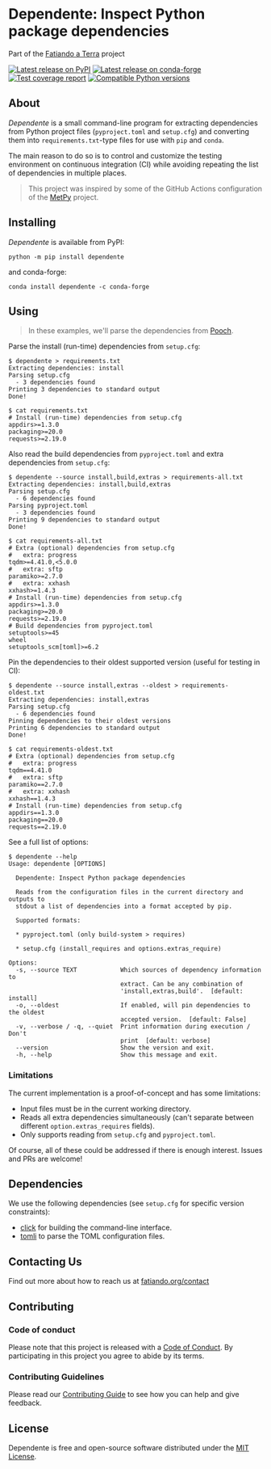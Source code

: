 # Dependente: Inspect Python package dependencies

Part of the [Fatiando a Terra][fatiando] project

[![Latest release on PyPI](https://img.shields.io/pypi/v/dependente.svg?style=flat-square)][pypi]
[![Latest release on conda-forge](https://img.shields.io/conda/vn/conda-forge/dependente.svg?style=flat-square)][conda-forge]
[![Test coverage report](https://img.shields.io/codecov/c/github/fatiando/dependente/main?style=flat-square)][coverage]
[![Compatible Python versions](https://img.shields.io/pypi/pyversions/dependente.svg?style=flat-square)][pypi]

## About

*Dependente* is a small command-line program for extracting
dependencies from Python project files (`pyproject.toml` and `setup.cfg`)
and converting them into `requirements.txt`-type files for use with
`pip` and `conda`.

The main reason to do so is to control and customize the testing
environment on continuous integration (CI) while avoiding repeating
the list of dependencies in multiple places.

> This project was inspired by some of the GitHub Actions configuration of the
> [MetPy](https://github.com/Unidata/MetPy) project.

## Installing

*Dependente* is available from PyPI:

```
python -m pip install dependente
```

and conda-forge:

```
conda install dependente -c conda-forge
```

## Using

> In these examples, we'll parse the dependencies from
> [Pooch](https://github.com/fatiando/pooch).

Parse the install (run-time) dependencies from `setup.cfg`:

```
$ dependente > requirements.txt
Extracting dependencies: install
Parsing setup.cfg
  - 3 dependencies found
Printing 3 dependencies to standard output
Done!

$ cat requirements.txt
# Install (run-time) dependencies from setup.cfg
appdirs>=1.3.0
packaging>=20.0
requests>=2.19.0
```

Also read the build dependencies from `pyproject.toml` and extra dependencies
from `setup.cfg`:

```
$ dependente --source install,build,extras > requirements-all.txt
Extracting dependencies: install,build,extras
Parsing setup.cfg
  - 6 dependencies found
Parsing pyproject.toml
  - 3 dependencies found
Printing 9 dependencies to standard output
Done!

$ cat requirements-all.txt
# Extra (optional) dependencies from setup.cfg
#   extra: progress
tqdm>=4.41.0,<5.0.0
#   extra: sftp
paramiko>=2.7.0
#   extra: xxhash
xxhash>=1.4.3
# Install (run-time) dependencies from setup.cfg
appdirs>=1.3.0
packaging>=20.0
requests>=2.19.0
# Build dependencies from pyproject.toml
setuptools>=45
wheel
setuptools_scm[toml]>=6.2
```

Pin the dependencies to their oldest supported version (useful for testing
in CI):

```
$ dependente --source install,extras --oldest > requirements-oldest.txt
Extracting dependencies: install,extras
Parsing setup.cfg
  - 6 dependencies found
Pinning dependencies to their oldest versions
Printing 6 dependencies to standard output
Done!

$ cat requirements-oldest.txt
# Extra (optional) dependencies from setup.cfg
#   extra: progress
tqdm==4.41.0
#   extra: sftp
paramiko==2.7.0
#   extra: xxhash
xxhash==1.4.3
# Install (run-time) dependencies from setup.cfg
appdirs==1.3.0
packaging==20.0
requests==2.19.0
```

See a full list of options:

```
$ dependente --help
Usage: dependente [OPTIONS]

  Dependente: Inspect Python package dependencies

  Reads from the configuration files in the current directory and outputs to
  stdout a list of dependencies into a format accepted by pip.

  Supported formats:

  * pyproject.toml (only build-system > requires)

  * setup.cfg (install_requires and options.extras_require)

Options:
  -s, --source TEXT            Which sources of dependency information to
                               extract. Can be any combination of
                               'install,extras,build'.  [default: install]
  -o, --oldest                 If enabled, will pin dependencies to the oldest
                               accepted version.  [default: False]
  -v, --verbose / -q, --quiet  Print information during execution / Don't
                               print  [default: verbose]
  --version                    Show the version and exit.
  -h, --help                   Show this message and exit.
```

### Limitations

The current implementation is a proof-of-concept and has some limitations:

* Input files must be in the current working directory.
* Reads all extra dependencies simultaneously (can't separate between different
  `option.extras_requires` fields).
* Only supports reading from `setup.cfg` and `pyproject.toml`.

Of course, all of these could be addressed if there is enough interest.
Issues and PRs are welcome!

## Dependencies

We use the following dependencies (see `setup.cfg` for specific version
constraints):

* [click](https://click.palletsprojects.com) for building the command-line
  interface.
* [tomli](https://github.com/hukkin/tomli) to parse the TOML configuration
  files.

## Contacting Us

Find out more about how to reach us at
[fatiando.org/contact][contact]

## Contributing

### Code of conduct

Please note that this project is released with a [Code of Conduct][coc].
By participating in this project you agree to abide by its terms.

### Contributing Guidelines

Please read our
[Contributing Guide][contrib]
to see how you can help and give feedback.

## License

Dependente is free and open-source software distributed under the
[MIT License][license].

[pypi]: https://pypi.org/project/dependente/
[conda-forge]: https://github.com/conda-forge/dependente-feedstock
[coverage]: https://app.codecov.io/gh/fatiando/dependente
[license]: https://github.com/fatiando/dependente/blob/main/LICENSE.txt
[contrib]: https://github.com/fatiando/dependente/blob/main/CONTRIBUTING.md
[coc]: https://github.com/fatiando/community/blob/main/CODE_OF_CONDUCT.md
[fatiando]: https://www.fatiando.org
[contact]: https://www.fatiando.org/contact
